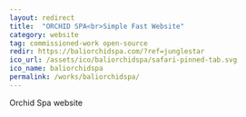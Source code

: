 ```yaml
---
layout: redirect
title:  "ORCHID SPA<br>Simple Fast Website"
category: website
tag: commissioned-work open-source
redir: https://baliorchidspa.com/?ref=junglestar
ico_url: /assets/ico/baliorchidspa/safari-pinned-tab.svg
ico_name: baliorchidspa
permalink: /works/baliorchidspa/
---
```


Orchid Spa website
